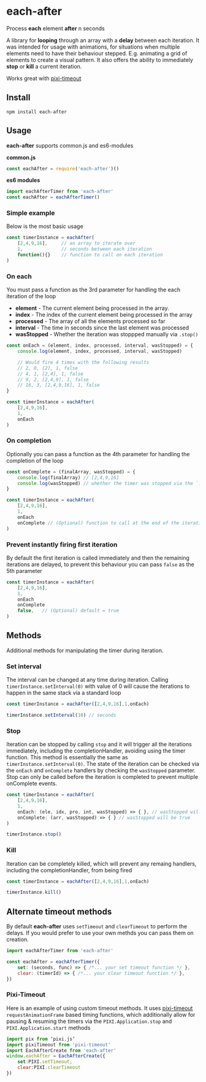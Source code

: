 # each-after

Process **each** element **after** n seconds

A library for **looping** through an array with a **delay** between each iteration. It was intended for usage with animations, for situations when multiple elements need to have their behaviour stepped. E.g. animating a grid of elements to create a visual pattern. It also offers the ability to immediately **stop** or **kill** a current iteration.

Works great with [pixi-timeout](https://github.com/brenwell/pixi-timeout)

## Install

```shell
npm install each-after
```

## Usage

**each-after** supports common.js and es6-modules

**common.js**

```js
const eachAfter = require('each-after')()
```

**es6 modules**

```js
import eachAfterTimer from 'each-after'
const eachAfter = eachAfterTimer()
```

### Simple example

Below is the most basic usage

```js
const timerInstance = eachAfter(
    [2,4,9,16],     // an array to iterate over
    1,              // seconds between each iteration
    function(){}    // function to call on each iteration
)
```

### On each

You must pass a function as the 3rd parameter for handling the each iteration of the loop

* **element** - The current element being processed in the array.
* **index** - The index of the current element being processed in the array
* **processed** - The array of all the elements processed so far
* **interval** - The time in seconds since the last element was processed
* **wasStopped** - Whether the iteration was stoppped manually via `.stop()`

```js
const onEach = (element, index, processed, interval, wasStopped) = {
    console.log(element, index, processed, interval, wasStopped)

    // Would fire 4 times with the following results
    // 2, 0, [2], 1, false
    // 4, 1, [2,4], 1, false
    // 9, 2, [2,4,9], 1, false
    // 16, 3, [2,4,9,16], 1, false
}

const timerInstance = eachAfter(
    [2,4,9,16],
    1,
    onEach
)
```

### On completion

Optionally you can pass a function as the 4th parameter for handling the completion of the loop

```js
const onComplete = (finalArray, wasStopped) = {
    console.log(finalArray) // [2,4,9,16]
    console.log(wasStopped) // whether the timer was stopped via the `.stop()` method
}

const timerInstance = eachAfter(
    [2,4,9,16],
    1,
    onEach
    onComplete // (Optional) function to call at the end of the iteration
)
```

### Prevent instantly firing first iteration

By default the first iteration is called immediately and then the remaining iterations are delayed, to prevent this behaviour you can pass `false` as the 5th parameter

```js
const timerInstance = eachAfter(
    [2,4,9,16],
    1,
    onEach
    onComplete
    false,   // (Optional) default = true
)
```

## Methods

Additional methods for manipulating the timer during iteration.

### Set interval

The interval can be changed at any time during iteration. Calling `timerInstance.setInterval(0)` with value of 0 will cause the iterations to happen in the same stack via a standard loop

```js
const timerInstance = eachAfter([2,4,9,16],1,onEach)

timerInstance.setInterval(10) // seconds
```

### Stop

Iteration can be stopped by calling `stop` and it will trigger all the iterations immediately, including the completionHandler, avoiding using the timer function. This method is essentially the same as `timerInstance.setInterval(0)`. The state of the iteration can be checked via the `onEach` and `onComplete` handlers by checking the `wasStopped` parameter. Stop can only be called before the iteration is completed to prevent multiple onComplete events.

```js
const timerInstance = eachAfter(
    [2,4,9,16],
    1,
    onEach: (ele, idx, pro, int, wasStopped) => { }, // wasStopped will be true
    onComplete: (arr, wasStopped) => { } // wasStopped will be true
)

timerInstance.stop()
```

### Kill

Iteration can be completely killed, which will prevent any remaing handlers, including the completionHandler, from being fired

```js
const timerInstance = eachAfter([2,4,9,16],1,onEach)

timerInstance.kill()
```

## Alternate timeout methods

By default **each-after** uses `setTimeout` and `clearTimeout` to perform the delays. If you would prefer to use your own methds you can pass them on creation.

```js
import eachAfterTimer from 'each-after'

const eachAfter = eachAfterTimer({
    set: (seconds, func) => { /*... your set timeout function */ },
    clear: (timerId) => { /*... your clear timeout function */ },
})

```

### Pixi-Timeout
Here is an example of using custom timeout methods. It uses [pixi-timeout](https://github.com/brenwell/pixi-timeout) `requestAnimationFrame` based timing functions, which additionally allow for pausing & resuming the timers via the `PIXI.Application.stop` and `PIXI.Application.start` methods

```js
import pix from ‘pixi,js’
import pixiTimeout from 'pixi-timeout'
import EachAfterCreate from 'each-after'
window.eachAfter = EachAfterCreate({
    set:PIXI.setTimeout,
    clear:PIXI.clearTimeout
})
```